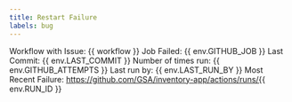 ```yaml
---
title: Restart Failure
labels: bug
---
```


Workflow with Issue: {{ workflow }}
Job Failed: {{ env.GITHUB_JOB }}
Last Commit: {{ env.LAST_COMMIT }}
Number of times run: {{ env.GITHUB_ATTEMPTS }}
Last run by: {{ env.LAST_RUN_BY }}
Most Recent Failure: https://github.com/GSA/inventory-app/actions/runs/{{ env.RUN_ID }}
